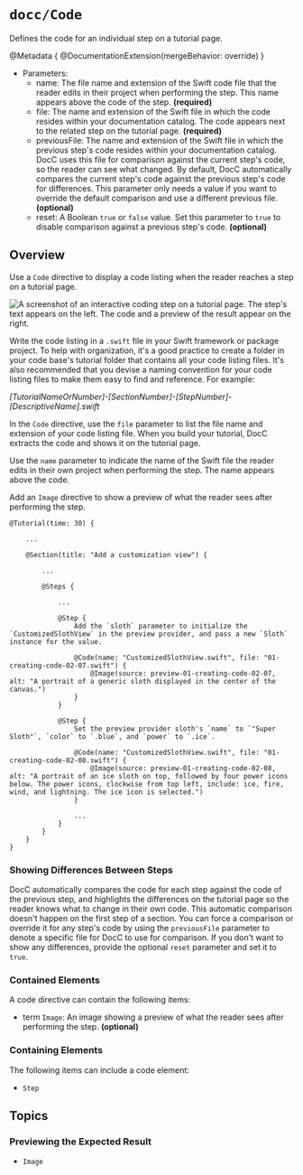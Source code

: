# ``docc/Code``

Defines the code for an individual step on a tutorial page.

@Metadata {
    @DocumentationExtension(mergeBehavior: override)
}

- Parameters:
    - name: The file name and extension of the Swift code file that the reader edits in their project when performing the step. This name appears above the code of the step. **(required)**
    - file: The name and extension of the Swift file in which the code resides within your documentation catalog. The code appears next to the related step on the tutorial page. **(required)**
    - previousFile: The name and extension of the Swift file in which the previous step's code resides within your documentation catalog. DocC uses this file for comparison against the current step's code, so the reader can see what changed. By default, DocC automatically compares the current step's code against the previous step's code for differences. This parameter only needs a value if you want to override the default comparison and use a different previous file. **(optional)**
    - reset: A Boolean `true` or `false` value. Set this parameter to `true` to disable comparison against a previous step's code. **(optional)**

## Overview

Use a `Code` directive to display a code listing when the reader reaches a step on a tutorial page.

![A screenshot of an interactive coding step on a tutorial page. The step's text appears on the left. The code and a preview of the result appear on the right.](4)

Write the code listing in a `.swift` file in your Swift framework or package project. To help with organization, it's a good practice to create a folder in your code base's tutorial folder that contains all your code listing files. It's also recommended that you devise a naming convention for your code listing files to make them easy to find and reference. For example:

_[TutorialNameOrNumber]-[SectionNumber]-[StepNumber]-[DescriptiveName].swift_

In the `Code` directive, use the `file` parameter to list the file name and extension of your code listing file. When you build your tutorial, DocC extracts the code and shows it on the tutorial page.

Use the `name` parameter to indicate the name of the Swift file the reader edits in their own project when performing the step. The name appears above the code.

Add an ``Image`` directive to show a preview of what the reader sees after performing the step.

```
@Tutorial(time: 30) {
    
    ...
    
    @Section(title: "Add a customization view") {
        
        ...
        
        @Steps {

            ...

            @Step {
                Add the `sloth` parameter to initialize the `CustomizedSlothView` in the preview provider, and pass a new `Sloth` instance for the value.
                
                @Code(name: "CustomizedSlothView.swift", file: "01-creating-code-02-07.swift") {
                    @Image(source: preview-01-creating-code-02-07, alt: "A portrait of a generic sloth displayed in the center of the canvas.")
                }
            }

            @Step {
                Set the preview provider sloth's `name` to `"Super Sloth"`, `color` to `.blue`, and `power` to `.ice`.
                
                @Code(name: "CustomizedSlothView.swift", file: "01-creating-code-02-08.swift") {
                    @Image(source: preview-01-creating-code-02-08, alt: "A portrait of an ice sloth on top, followed by four power icons below. The power icons, clockwise from top left, include: ice, fire, wind, and lightning. The ice icon is selected.")
                }    
            
                ...
            }
        }
    }
}
```

### Showing Differences Between Steps

DocC automatically compares the code for each step against the code of the previous step, and highlights the differences on the tutorial page so the reader knows what to change in their own code. This automatic comparison doesn't happen on the first step of a section. You can force a comparison or override it for any step's code by using the `previousFile` parameter to denote a specific file for DocC to use for comparison. If you don't want to show any differences, provide the optional `reset` parameter and set it to `true`.

### Contained Elements

A code directive can contain the following items:

- term ``Image``: An image showing a preview of what the reader sees after performing the step. **(optional)**

### Containing Elements

The following items can include a code element:

- ``Step``

## Topics

### Previewing the Expected Result

- ``Image``

<!-- Copyright (c) 2021-2025 Apple Inc and the Swift Project authors. All Rights Reserved. -->

